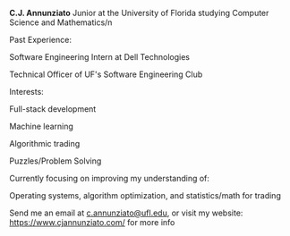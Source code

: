 **C.J. Annunziato**
Junior at the University of Florida studying Computer Science and Mathematics/n

Past Experience:

  Software Engineering Intern at Dell Technologies
  
  Technical Officer of UF's Software Engineering Club
  

Interests:

  Full-stack development
  
  Machine learning
  
  Algorithmic trading
  
  Puzzles/Problem Solving
  

Currently focusing on improving my understanding of:

  Operating systems, algorithm optimization, and statistics/math for trading
  
  
Send me an email at c.annunziato@ufl.edu, or visit my website: https://www.cjannunziato.com/ for more info

<!---
cjannun/cjannun is a ✨ special ✨ repository because its `README.md` (this file) appears on your GitHub profile.
You can click the Preview link to take a look at your changes.
--->
